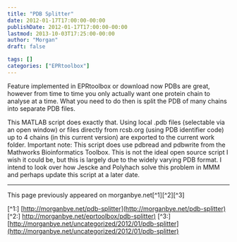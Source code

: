 ```yaml
---
title: "PDB Splitter"
date: 2012-01-17T17:00:00-00:00
publishDate: 2012-01-17T17:00:00-00:00
lastmod: 2013-10-03T17:25:00-00:00
author: "Morgan"
draft: false

tags: []
categories: ["EPRtoolbox"]
---
```



Feature implemented in EPRtoolbox or download now
PDBs are great, however from time to time you only actually want one protein chain to analyse at a time. What you need to do then is split the PDB of many chains into separate PDB files.

This MATLAB script does exactly that. Using local .pdb files (selectable via an open window) or files directly from rcsb.org (using PDB identifier code) up to 4 chains (in this current version) are exported to the current work folder.
Important note:
This script does use pdbread and pdbwrite from the Mathworks Bioinformatics Toolbox. This is not the ideal open source script I wish it could be, but this is largely due to the widely varying PDB format.
I intend to look over how Jescke and Polyhach solve this problem in MMM and perhaps update this script at a later date.



----
This page previously appeared on morganbye.net[^1][^2][^3]

[^1:] [http://morganbye.net/pdb-splitter](http://morganbye.net/pdb-splitter)
[^2:] [http://morganbye.net/eprtoolbox/pdb-splitter)](http://morganbye.net/eprtoolbox/pdb-splitter)
[^3:] [http://morganbye.net/uncategorized/2012/01/pdb-splitter](http://morganbye.net/uncategorized/2012/01/pdb-splitter)
